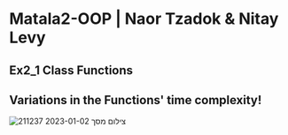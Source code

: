 # Matala2-OOP | Naor Tzadok & Nitay Levy

## Ex2_1 Class Functions

## Variations in the Functions' time complexity!

![צילום מסך 2023-01-02 211237](https://user-images.githubusercontent.com/118196923/210272717-842dc98b-5521-49d6-994a-c7960c549dc9.png)
